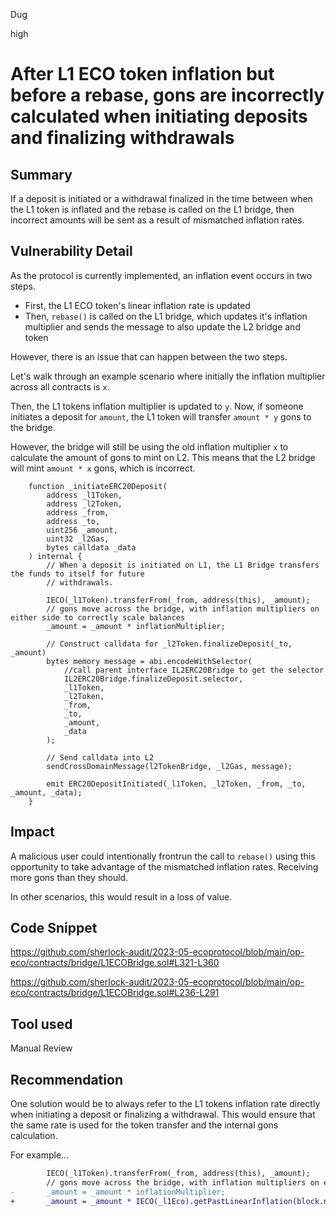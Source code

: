 Dug

high

# After L1 ECO token inflation but before a rebase, gons are incorrectly calculated when initiating deposits and finalizing withdrawals

## Summary

If a deposit is initiated or a withdrawal finalized in the time between when the L1 token is inflated and the rebase is called on the L1 bridge, then incorrect amounts will be sent as a result of mismatched inflation rates.

## Vulnerability Detail

As the protocol is currently implemented, an inflation event occurs in two steps. 
- First, the L1 ECO token's linear inflation rate is updated
- Then, `rebase()` is called on the L1 bridge, which updates it's inflation multiplier and sends the message to also update the L2 bridge and token

However, there is an issue that can happen between the two steps. 

Let's walk through an example scenario where initially the inflation multiplier across all contracts is `x`.

Then, the L1 tokens inflation multiplier is updated to `y`. Now, if someone initiates a deposit for `amount`, the L1 token will transfer `amount * y` gons to the bridge. 

However, the bridge will still be using the old inflation multiplier `x` to calculate the amount of gons to mint on L2. This means that the L2 bridge will mint `amount * x` gons, which is incorrect.

```solidity
    function _initiateERC20Deposit(
        address _l1Token,
        address _l2Token,
        address _from,
        address _to,
        uint256 _amount,
        uint32 _l2Gas,
        bytes calldata _data
    ) internal {
        // When a deposit is initiated on L1, the L1 Bridge transfers the funds to itself for future
        // withdrawals.

        IECO(_l1Token).transferFrom(_from, address(this), _amount);
        // gons move across the bridge, with inflation multipliers on either side to correctly scale balances
        _amount = _amount * inflationMultiplier;

        // Construct calldata for _l2Token.finalizeDeposit(_to, _amount)
        bytes memory message = abi.encodeWithSelector(
            //call parent interface IL2ERC20Bridge to get the selector
            IL2ERC20Bridge.finalizeDeposit.selector,
            _l1Token,
            _l2Token,
            _from,
            _to,
            _amount,
            _data
        );

        // Send calldata into L2
        sendCrossDomainMessage(l2TokenBridge, _l2Gas, message);

        emit ERC20DepositInitiated(_l1Token, _l2Token, _from, _to, _amount, _data);
    }
```

## Impact

A malicious user could intentionally frontrun the call to `rebase()` using this opportunity to take advantage of the mismatched inflation rates. Receiving more gons than they should.

In other scenarios, this would result in a loss of value.

## Code Snippet

https://github.com/sherlock-audit/2023-05-ecoprotocol/blob/main/op-eco/contracts/bridge/L1ECOBridge.sol#L321-L360

https://github.com/sherlock-audit/2023-05-ecoprotocol/blob/main/op-eco/contracts/bridge/L1ECOBridge.sol#L236-L291

## Tool used

Manual Review

## Recommendation

One solution would be to always refer to the L1 tokens inflation rate directly when initiating a deposit or finalizing a withdrawal. This would ensure that the same rate is used for the token transfer and the internal gons calculation.

For example...

```diff
        IECO(_l1Token).transferFrom(_from, address(this), _amount);
        // gons move across the bridge, with inflation multipliers on either side to correctly scale balances
-       _amount = _amount * inflationMultiplier;
+       _amount = _amount * IECO(_l1Eco).getPastLinearInflation(block.number)
```        